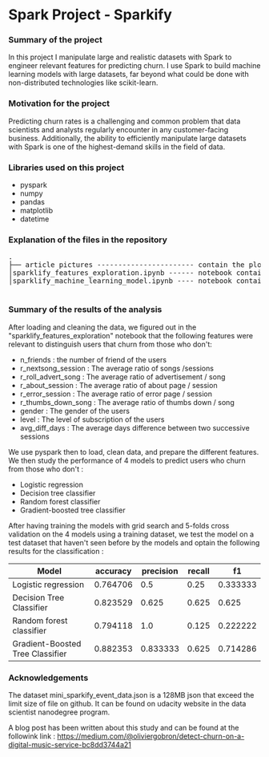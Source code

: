 # Spark Project - Sparkify

### Summary of the project

In this project I manipulate large and realistic datasets with Spark to engineer relevant features for predicting churn. I use Spark to build machine learning models with large datasets, far beyond what could be done with non-distributed technologies like scikit-learn.

### Motivation for the project

Predicting churn rates is a challenging and common problem that data scientists and analysts regularly encounter in any customer-facing business. Additionally, the ability to efficiently manipulate large datasets with Spark is one of the highest-demand skills in the field of data.

### Libraries used on this project

- pyspark
- numpy
- pandas
- matplotlib
- datetime


### Explanation of the files in the repository

<pre>
.
├── article pictures ----------------------- contain the plots pictures and screenshots used for the blog post written on medium.
│sparklify_features_exploration.ipynb ------ notebook containing the code to load data and study different features for predicting churn.
│sparklify_machine_learning_model.ipynb ---- notebook containing the code to load data, build machine learning model with selected features using gridsearch and crossvalidation on a train dataset and get the results of the predicitons on a test dataset

</pre>

### Summary of the results of the analysis

After loading and cleaning the data, we figured out in the "sparklify_features_exploration" notebook that the following features were relevant to distinguish users that churn from those who don't:
- n_friends : the number of friend of the users
- r_nextsong_session : The average ratio of songs /sessions
- r_roll_advert_song : The average ratio of advertisement / song
- r_about_session : The average ratio of about page / session
- r_error_session : The average ratio of error page / session
- r_thumbs_down_song : The average ratio of thumbs down / song
- gender : The gender of the users
- level : The level of subscription of the users
- avg_diff_days : The average days difference between two successive sessions

We use pyspark then to load, clean data, and prepare the different features. We then study the performance of 4 models to predict users who churn from those who don't :
- Logistic regression
- Decision tree classifier
- Random forest classifier
- Gradient-boosted tree classifier

After having training the models with grid search and 5-folds cross validation on the 4 models using a training dataset, we test the model on a test dataset that haven't seen before by the models and optain the following results for the classification :

|Model                             | accuracy |  precision |  recall  |    f1    |
|----------------------------------|----------|------------|----------|----------|
| Logistic regression              | 0.764706 |  0.5       |  0.25    | 0.333333 |
| Decision Tree Classifier         | 0.823529 |  0.625     |  0.625   | 0.625    |
| Random forest classifier         | 0.794118 |  1.0       |  0.125   | 0.222222 |
| Gradient-Boosted Tree Classifier | 0.882353 |  0.833333  |  0.625   | 0.714286 |

### Acknowledgements

The dataset mini_sparkify_event_data.json is a 128MB json that exceed the limit size of file on github. It can be found on udacity website in the data scientist nanodegree program.

A blog post has been written about this study and can be found at the followink link :
https://medium.com/@oliviergobron/detect-churn-on-a-digital-music-service-bc8dd3744a21
